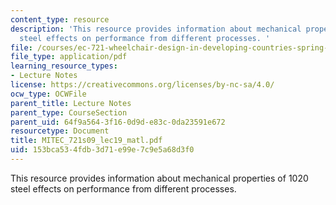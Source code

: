 ```yaml
---
content_type: resource
description: 'This resource provides information about mechanical properties of 1020
  steel effects on performance from different processes. '
file: /courses/ec-721-wheelchair-design-in-developing-countries-spring-2009/153bca534fdb3d71e99e7c9e5a68d3f0_MITEC_721S09_lec19_matl.pdf
file_type: application/pdf
learning_resource_types:
- Lecture Notes
license: https://creativecommons.org/licenses/by-nc-sa/4.0/
ocw_type: OCWFile
parent_title: Lecture Notes
parent_type: CourseSection
parent_uid: 64f9a564-3f16-0d9d-e83c-0da23591e672
resourcetype: Document
title: MITEC_721s09_lec19_matl.pdf
uid: 153bca53-4fdb-3d71-e99e-7c9e5a68d3f0
---
```

This resource provides information about mechanical properties of 1020 steel effects on performance from different processes. 